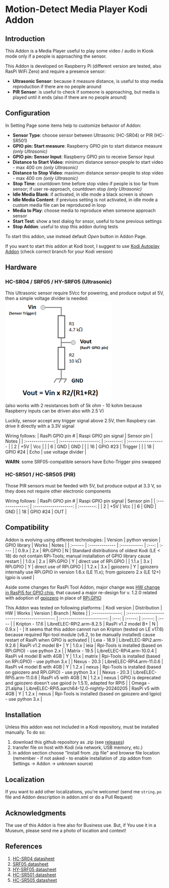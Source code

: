 # Motion-Detect Media Player Kodi Addon

## Introduction

This Addon is a Media Player useful to play some video / audio in Kiosk mode only if a people is approaching the sensor.

This Addon is developed on Raspberry Pi (different version are tested, also RasPi WiFi Zero) and require a presence sensor:

* **Ultrasonic Sensor**: because it measure distance, is useful to stop media reproduction if there are no people around
* **PIR Sensor**: is useful to check if someone is approaching, but media is played until it ends (also if there are no people around)


## Configuration

In Setting Page some items help to customize behavior of Addon:

* **Sensor Type**: choose sensor between Ultrasonic (HC-SR04) or PIR (HC-SR501)
* **GPIO pin: Start measure**: Raspberry GPIO pin to start distance measure *(only Ultrasonic)*
* **GPIO pin: Sensor Input**: Raspberry GPIO pin to receive Sensor Input
* **Distance to Start Video**: minimum distance sensor-people to start video - max 400 cm *(only Ultrasonic)*
* **Distance to Stop Video**: maximum distance sensor-people to stop video - max 400 cm *(only Ultrasonic)*
* **Stop Time**: countdown time before stop video if people is too far from sensor; if user re-approach, countdown stop *(only Ultrasonic)*
* **Idle Media Blank**: if activated, in idle mode a black screen is shown
* **Idle Media Content**: if previuos setting is not activated, in idle mode a custom media file can be reproduced in loop
* **Media to Play**: choose media to reproduce when someone approach sensor
* **Start Test**: show a test dialog for snsor, useful to tune previous settings
* **Stop Addon**: useful to stop this addon during tests

To start this addon, use instead default *Open* button in Addon Page.

If you want to start this addon at Kodi boot, I suggest to use [Kodi Autoplay Addon](https://github.com/leo-c/service.autoexec.addon)
(check correct branch for your Kodi version)


## Hardware

### HC-SR04 / SRF05 / HY-SRF05 (Ultrasonic)

This Ultrasonic sensor require 5Vcc for powering, and produce output at 5V, then a simple voltage divider is needed:
![Voltage divider](docs/Vdiv.png)  
(also works with 2 resistances both of 5k ohm - 10 kohm because Raspberry inputs can be driven also with 2.5 V)

Luckily, sensor accept any trigger signal above 2.5V, then Raspbery can drive it directly with a 3.3V signal

Wiring follows:
| RasPi GPIO pin # | Raspi GPIO pin signal | Sensor pin |        Notes        |
| :--------------: | :-------------------: | :--------: | :------------------ |
|        2         |         +5V           |    Vcc     |                     |
|        6         |         GND           |    GND     |                     |
|       16         |       GPIO #23        |  Trigger   |                     |
|       18         |       GPIO #24        |    Echo    | use voltage divider |

**WARN**: some SRF05-compatible sensors have Echo-Trigger pins swapped


### HC-SR501 / HC-SR505 (PIR)

Those PIR sensors must be feeded with 5V, but produce output at 3.3 V, so they does not require other electronic components

Wiring follows:
| RasPi GPIO pin # | Raspi GPIO pin signal | Sensor pin |
| :--------------: | :-------------------: | :--------: |
|        2         |         +5V           |    Vcc     |
|        6         |         GND           |    GND     |
|       18         |       GPIO #24        |    OUT     |


## Compatibility

Addon is evolving using different technologies:
| Version | python version | GPIO library | Works | Notes |
| :------ | :------------- | :----------- | :---: | :---- |
| 0.9.x   | 2.x            | RPi.GPIO     |   N   | Standard distributions of oldest Kodi (LE < 18) do not contain RPi-Tools; manual installation of GPIO library cause restart |
| 1.0.x   | 2.x            | RPi.GPIO     |   Y   | direct use of RPi.GPIO |
| 1.1.x   | 3.x            | RPi.GPIO     |   Y   | direct use of RPi.GPIO |
| 1.2.x   | 3.x            | gpiozero     |   Y   | gpiozero internally use RPi.GPIO in version 1.6.x (LE 11.x); from gpiozero 2.x (LE 12+) lgpio is used |

Aside some changes for RasPi Tool Addon, major change was [HW change in RasPi5 for GPIO chip](https://www.raspberrypi.com/news/rp1-the-silicon-controlling-raspberry-pi-5-i-o-designed-here-at-raspberry-pi/), that caused a major re-design for v. 1.2.0 related with adoption of [gpiozero](https://gpiozero.readthedocs.io/en/latest/) in place of [RPi.GPIO](https://sourceforge.net/projects/raspberry-gpio-python/)

This Addon was tested on following platforms:
|   Kodi version   | Distribution                                 |            HW             | Works | Version | Branch  | Notes |
| :--------------: | :------------------------------------------: | :-----------------------: | :---: | :-----: | :-----: | :---- |
| Kripton - 17.6   | LibreELEC-RPi2.arm-8.2.5                     | RasPi v1.2 model B+       |   N   |  0.9.x  |  -      | It seems that this addon cannot run on Kripton (tested on LE v17.6) because required Rpi-tool module (v8.2, to be manually installed) cause restart of RasPi when GPIO is activated |
| Leia - 18.9      | LibreELEC-RPi2.arm-9.2.6                     | RasPi v1.2 model B+       |   Y   |  1.0.x  |  leia   | Rpi-Tools is installed (based on RPi.GPIO) - use python 2.x |
| Matrix - 19.5    | LibreELEC-RPi4.arm-10.0.4                    | RasPi v4 model B with 4GB |   Y   |  1.1.x  |  matrix | Rpi-Tools is installed (based on RPi.GPIO) - use python 3.x |
| Nexus - 20.3     | LibreELEC-RPi4.arm-11.0.6                    | RasPi v4 model B with 4GB |   Y   |  1.2.x  |  nexus  | Rpi-Tools is installed (based on gpiozero and RPi.GPIO) - use python 3.x |
| Nexus - 20.3     | LibreELEC-RPi5.arm-11.0.6                    | RasPi v5 with 4GB         |   N   |  1.2.x  |  nexus  | GPIO is deprecated and gpiozero doesn't use gpiod (v 1.5.1), adapted for RPi5 |
| Omega - 21.alpha | LibreELEC-RPi5.aarch64-12.0-nightly-20240205 | RasPi v5 with 4GB         |   Y   |  1.2.x  |  nexus  | Rpi-Tools is installed (based on gpiozero and lgpio) - use python 3.x |


## Installation

Unless this addon was not included in a Kodi repository, must be installed manually.
To do so:
1. download this github repository as .zip (see [releases](https://github.com/Leo-C/kodi.addon.motiondetect/releases))
2. transfer file on host with Kodi (via network, USB memory, etc.)
3. in addon section choose "Install from .zip file" and browse file location
   (remember - if not asked - to enable installation of .zip addon from Settings -> Addon -> unknown source)


## Localization

If you want to add other localizations, you're welcome!
(send me `string.po` file and Addon description in addon.xml or do a Pull Request)


## Acknowledgments

The use of this Addon is free also for Business use.
But, if You use it in a Museum, please send me a photo of location and context!


## References

1. [HC-SR04 datasheet](https://cdn.sparkfun.com/datasheets/Sensors/Proximity/HCSR04.pdf)
2. [SRF05 datasheet](https://www.robot-electronics.co.uk/htm/srf05tech.htm)
3. [HY-SRF05 datasheet](https://datasheetspdf.com/pdf-down/H/Y/-/HY-SRF05-ETC.pdf)
4. [HC-SR501 datasheet](https://cdn-learn.adafruit.com/downloads/pdf/pir-passive-infrared-proximity-motion-sensor.pdf)
5. [HC-SR505 datasheet](https://robu.in/wp-content/uploads/2017/04/datasheet-1.pdf)
